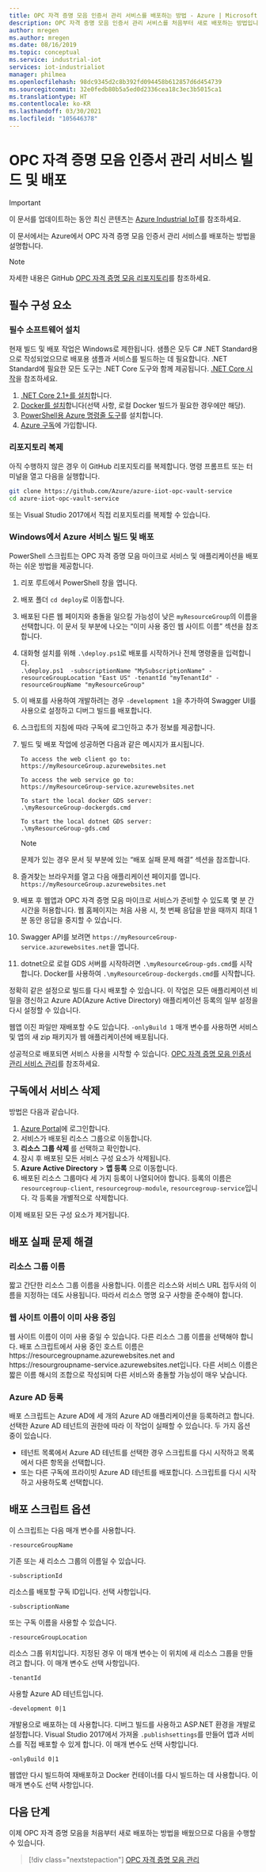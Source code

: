 ```yaml
---
title: OPC 자격 증명 모음 인증서 관리 서비스를 배포하는 방법 - Azure | Microsoft Docs
description: OPC 자격 증명 모음 인증서 관리 서비스를 처음부터 새로 배포하는 방법입니다.
author: mregen
ms.author: mregen
ms.date: 08/16/2019
ms.topic: conceptual
ms.service: industrial-iot
services: iot-industrialiot
manager: philmea
ms.openlocfilehash: 98dc9345d2c8b392fd094458b612857d6d454739
ms.sourcegitcommit: 32e0fedb80b5a5ed0d2336cea18c3ec3b5015ca1
ms.translationtype: HT
ms.contentlocale: ko-KR
ms.lasthandoff: 03/30/2021
ms.locfileid: "105646378"
---
```

# <a name="build-and-deploy-the-opc-vault-certificate-management-service"></a>OPC 자격 증명 모음 인증서 관리 서비스 빌드 및 배포

> [!IMPORTANT]
> 이 문서를 업데이트하는 동안 최신 콘텐츠는 [Azure Industrial IoT](https://azure.github.io/Industrial-IoT/)를 참조하세요.

이 문서에서는 Azure에서 OPC 자격 증명 모음 인증서 관리 서비스를 배포하는 방법을 설명합니다.

> [!NOTE]
> 자세한 내용은 GitHub [OPC 자격 증명 모음 리포지토리](https://github.com/Azure/azure-iiot-opc-vault-service)를 참조하세요.

## <a name="prerequisites"></a>필수 구성 요소

### <a name="install-required-software"></a>필수 소프트웨어 설치

현재 빌드 및 배포 작업은 Windows로 제한됩니다.
샘플은 모두 C# .NET Standard용으로 작성되었으므로 배포용 샘플과 서비스를 빌드하는 데 필요합니다.
.NET Standard에 필요한 모든 도구는 .NET Core 도구와 함께 제공됩니다. [.NET Core 시작](/dotnet/articles/core/getting-started)을 참조하세요.

1. [.NET Core 2.1+를 설치][dotnet-install]합니다.
2. [Docker를 설치][docker-url]합니다(선택 사항, 로컬 Docker 빌드가 필요한 경우에만 해당).
4. [PowerShell용 Azure 명령줄 도구][powershell-install]를 설치합니다.
5. [Azure 구독][azure-free]에 가입합니다.

### <a name="clone-the-repository"></a>리포지토리 복제

아직 수행하지 않은 경우 이 GitHub 리포지토리를 복제합니다. 명령 프롬프트 또는 터미널을 열고 다음을 실행합니다.

```bash
git clone https://github.com/Azure/azure-iiot-opc-vault-service
cd azure-iiot-opc-vault-service 
```

또는 Visual Studio 2017에서 직접 리포지토리를 복제할 수 있습니다.

### <a name="build-and-deploy-the-azure-service-on-windows"></a>Windows에서 Azure 서비스 빌드 및 배포

PowerShell 스크립트는 OPC 자격 증명 모음 마이크로 서비스 및 애플리케이션을 배포하는 쉬운 방법을 제공합니다.

1. 리포 루트에서 PowerShell 창을 엽니다. 
3. 배포 폴더 `cd deploy`로 이동합니다.
3. 배포된 다른 웹 페이지와 충돌을 일으킬 가능성이 낮은 `myResourceGroup`의 이름을 선택합니다. 이 문서 뒷 부분에 나오는 “이미 사용 중인 웹 사이트 이름” 섹션을 참조합니다.
5. 대화형 설치를 위해 `.\deploy.ps1`로 배포를 시작하거나 전체 명령줄을 입력합니다.  
`.\deploy.ps1  -subscriptionName "MySubscriptionName" -resourceGroupLocation "East US" -tenantId "myTenantId" -resourceGroupName "myResourceGroup"`
7. 이 배포를 사용하여 개발하려는 경우 `-development 1`을 추가하여 Swagger UI를 사용으로 설정하고 디버그 빌드를 배포합니다.
6. 스크립트의 지침에 따라 구독에 로그인하고 추가 정보를 제공합니다.
9. 빌드 및 배포 작업에 성공하면 다음과 같은 메시지가 표시됩니다.
   ```
   To access the web client go to:
   https://myResourceGroup.azurewebsites.net

   To access the web service go to:
   https://myResourceGroup-service.azurewebsites.net

   To start the local docker GDS server:
   .\myResourceGroup-dockergds.cmd

   To start the local dotnet GDS server:
   .\myResourceGroup-gds.cmd
   ```

   > [!NOTE]
   > 문제가 있는 경우 문서 뒷 부분에 있는 “배포 실패 문제 해결” 섹션을 참조합니다.

8. 즐겨찾는 브라우저를 열고 다음 애플리케이션 페이지를 엽니다. `https://myResourceGroup.azurewebsites.net`
8. 배포 후 웹앱과 OPC 자격 증명 모음 마이크로 서비스가 준비할 수 있도록 몇 분 간 시간을 허용합니다. 웹 홈페이지는 처음 사용 시, 첫 번째 응답을 받을 때까지 최대 1분 동안 응답을 중지할 수 있습니다.
11. Swagger API를 보려면 `https://myResourceGroup-service.azurewebsites.net`을 엽니다.
13. dotnet으로 로컬 GDS 서버를 시작하려면 `.\myResourceGroup-gds.cmd`를 시작합니다. Docker를 사용하여 `.\myResourceGroup-dockergds.cmd`를 시작합니다.

정확히 같은 설정으로 빌드를 다시 배포할 수 있습니다. 이 작업은 모든 애플리케이션 비밀을 갱신하고 Azure AD(Azure Active Directory) 애플리케이션 등록의 일부 설정을 다시 설정할 수 있습니다.

웹앱 이진 파일만 재배포할 수도 있습니다. `-onlyBuild 1` 매개 변수를 사용하면 서비스 및 앱의 새 zip 패키지가 웹 애플리케이션에 배포됩니다.

성공적으로 배포되면 서비스 사용을 시작할 수 있습니다. [OPC 자격 증명 모음 인증서 관리 서비스 관리](howto-opc-vault-manage.md)를 참조하세요.

## <a name="delete-the-services-from-the-subscription"></a>구독에서 서비스 삭제

방법은 다음과 같습니다.

1. [Azure Portal](https://portal.azure.com)에 로그인합니다.
2. 서비스가 배포된 리소스 그룹으로 이동합니다.
3. **리소스 그룹 삭제** 를 선택하고 확인합니다.
4. 잠시 후 배포된 모든 서비스 구성 요소가 삭제됩니다.
5. **Azure Active Directory** > **앱 등록** 으로 이동합니다.
6. 배포된 리소스 그룹마다 세 가지 등록이 나열되어야 합니다. 등록의 이름은 `resourcegroup-client`, `resourcegroup-module`, `resourcegroup-service`입니다. 각 등록을 개별적으로 삭제합니다.

이제 배포된 모든 구성 요소가 제거됩니다.

## <a name="troubleshooting-deployment-failures"></a>배포 실패 문제 해결

### <a name="resource-group-name"></a>리소스 그룹 이름

짧고 간단한 리소스 그룹 이름을 사용합니다. 이름은 리소스와 서비스 URL 접두사의 이름을 지정하는 데도 사용됩니다. 따라서 리소스 명명 요구 사항을 준수해야 합니다.  

### <a name="website-name-already-in-use"></a>웹 사이트 이름이 이미 사용 중임

웹 사이트 이름이 이미 사용 중일 수 있습니다. 다른 리소스 그룹 이름을 선택해야 합니다. 배포 스크립트에서 사용 중인 호스트 이름은 https:\//resourcegroupname.azurewebsites.net and https:\//resourgroupname-service.azurewebsites.net입니다.
다른 서비스 이름은 짧은 이름 해시의 조합으로 작성되며 다른 서비스와 충돌할 가능성이 매우 낮습니다.

### <a name="azure-ad-registration"></a>Azure AD 등록 

배포 스크립트는 Azure AD에 세 개의 Azure AD 애플리케이션을 등록하려고 합니다. 선택한 Azure AD 테넌트의 권한에 따라 이 작업이 실패할 수 있습니다. 두 가지 옵션 중이 있습니다.

- 테넌트 목록에서 Azure AD 테넌트를 선택한 경우 스크립트를 다시 시작하고 목록에서 다른 항목을 선택합니다.
- 또는 다른 구독에 프라이빗 Azure AD 테넌트를 배포합니다. 스크립트를 다시 시작하고 사용하도록 선택합니다.

## <a name="deployment-script-options"></a>배포 스크립트 옵션

이 스크립트는 다음 매개 변수를 사용합니다.


```
-resourceGroupName
```

기존 또는 새 리소스 그룹의 이름일 수 있습니다.

```
-subscriptionId
```


리소스를 배포할 구독 ID입니다. 선택 사항입니다.

```
-subscriptionName
```


또는 구독 이름을 사용할 수 있습니다.

```
-resourceGroupLocation
```


리소스 그룹 위치입니다. 지정된 경우 이 매개 변수는 이 위치에 새 리소스 그룹을 만들려고 합니다. 이 매개 변수도 선택 사항입니다.


```
-tenantId
```


사용할 Azure AD 테넌트입니다. 

```
-development 0|1
```

개발용으로 배포하는 데 사용합니다. 디버그 빌드를 사용하고 ASP.NET 환경을 개발로 설정합니다. Visual Studio 2017에서 가져올 `.publishsettings`를 만들어 앱과 서비스를 직접 배포할 수 있게 합니다. 이 매개 변수도 선택 사항입니다.

```
-onlyBuild 0|1
```

웹앱만 다시 빌드하여 재배포하고 Docker 컨테이너를 다시 빌드하는 데 사용합니다. 이 매개 변수도 선택 사항입니다.

[azure-free]:https://azure.microsoft.com/free/
[powershell-install]:https://azure.microsoft.com/downloads/#powershell
[docker-url]: https://www.docker.com/
[dotnet-install]: https://www.microsoft.com/net/learn/get-started

## <a name="next-steps"></a>다음 단계

이제 OPC 자격 증명 모음을 처음부터 새로 배포하는 방법을 배웠으므로 다음을 수행할 수 있습니다.

> [!div class="nextstepaction"]
> [OPC 자격 증명 모음 관리](howto-opc-vault-manage.md)